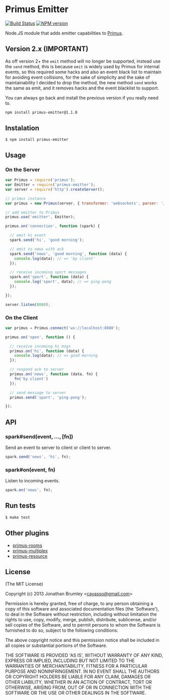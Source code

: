 # Primus Emitter

[![Build Status](https://travis-ci.org/cayasso/primus-emitter.png?branch=master)](https://travis-ci.org/cayasso/primus-emitter)
[![NPM version](https://badge.fury.io/js/primus-emitter.png)](http://badge.fury.io/js/primus-emitter)

Node.JS module that adds emitter capabilities to [Primus](https://github.com/3rd-Eden/primus).


## Version 2.x (IMPORTANT)

As off version 2+ the `emit` method will no longer be supported, instead use the `send` method, this is because `emit` is widely used by Primus for internal events, so this required some hacks and also an event black list to maintain for  avoiding event collisions, for the sake of simplicity and the sake of maintainability I decided to drop the method, the new method `send` works the same as emit, and it removes hacks and the event blacklist to support. 

You can always go back and install the previous version if you really need to.

```bash
npm install primus-emitter@1.1.0
```


## Instalation

```
$ npm install primus-emitter
```

## Usage

### On the Server

```javascript
var Primus = require('primus');
var Emitter = require('primus-emitter');
var server = require('http').createServer();

// primus instance
var primus = new Primus(server, { transformer: 'websockets', parser: 'JSON' });

// add emitter to Primus
primus.use('emitter', Emitter);

primus.on('connection', function (spark) {

  // emit hi event
  spark.send('hi', 'good morning');

  // emit to news with ack
  spark.send('news', 'good morning', function (data) {
    console.log(data); // => 'by client'
  });

  // receive incoming sport messages
  spark.on('sport', function (data) {
    console.log('sport', data); // => ping-pong
  });

});

server.listen(8080);
```

### On the Client

```javascript
var primus = Primus.connect('ws://localhost:8080');

primus.on('open', function () {

  // receive incoming hi msgs
  primus.on('hi', function (data) {
    console.log(data); // => good morning
  });

  // respond ack to server
  primus.on('news', function (data, fn) {
    fn('by client')
  });

  // send message to server
  primus.send('sport', 'ping-pong');

});

```

## API

### spark#send(event, ..., [fn])

Send an event to server to client or client to server.

```javascript
spark.send('news', 'hi', fn);
```

### spark#on(event, fn)

Listen to incoming events.

```javascript
spark.on('news', fn);
```

## Run tests

``` bash
$ make test
```

## Other plugins

 * [primus-rooms](https://github.com/cayasso/primus-rooms)
 * [primus-multiplex](https://github.com/cayasso/primus-multiplex)
 * [primus-resource](https://github.com/cayasso/primus-resource)

## License

(The MIT License)

Copyright (c) 2013 Jonathan Brumley &lt;cayasso@gmail.com&gt;

Permission is hereby granted, free of charge, to any person obtaining
a copy of this software and associated documentation files (the
'Software'), to deal in the Software without restriction, including
without limitation the rights to use, copy, modify, merge, publish,
distribute, sublicense, and/or sell copies of the Software, and to
permit persons to whom the Software is furnished to do so, subject to
the following conditions:

The above copyright notice and this permission notice shall be
included in all copies or substantial portions of the Software.

THE SOFTWARE IS PROVIDED 'AS IS', WITHOUT WARRANTY OF ANY KIND,
EXPRESS OR IMPLIED, INCLUDING BUT NOT LIMITED TO THE WARRANTIES OF
MERCHANTABILITY, FITNESS FOR A PARTICULAR PURPOSE AND NONINFRINGEMENT.
IN NO EVENT SHALL THE AUTHORS OR COPYRIGHT HOLDERS BE LIABLE FOR ANY
CLAIM, DAMAGES OR OTHER LIABILITY, WHETHER IN AN ACTION OF CONTRACT,
TORT OR OTHERWISE, ARISING FROM, OUT OF OR IN CONNECTION WITH THE
SOFTWARE OR THE USE OR OTHER DEALINGS IN THE SOFTWARE.
